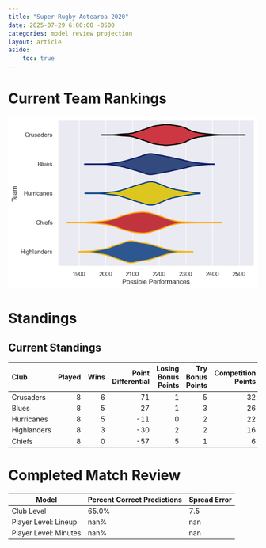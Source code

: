 ```yaml
---  
title: "Super Rugby Aotearoa 2020"  
date: 2025-07-29 6:00:00 -0500  
categories: model review projection  
layout: article  
aside:  
    toc: true  
---
```

# Current Team Rankings


![Club Rankings](plots/rankings_Super_Rugby_Aotearoa_2020.png)
# Standings

## Current Standings


| Club        |   Played |   Wins |   Point Differential |   Losing Bonus Points |   Try Bonus Points |   Competition Points |
|:------------|---------:|-------:|---------------------:|----------------------:|-------------------:|---------------------:|
| Crusaders   |        8 |      6 |                   71 |                     1 |                  5 |                   32 |
| Blues       |        8 |      5 |                   27 |                     1 |                  3 |                   26 |
| Hurricanes  |        8 |      5 |                  -11 |                     0 |                  2 |                   22 |
| Highlanders |        8 |      3 |                  -30 |                     2 |                  2 |                   16 |
| Chiefs      |        8 |      0 |                  -57 |                     5 |                  1 |                    6 |



# Completed Match Review


| Model | Percent Correct Predictions | Spread Error |
| ------ | ------ | ------ |
| Club Level | 65.0% | 7.5 |
| Player Level: Lineup | nan% | nan |
| Player Level: Minutes | nan% | nan |

